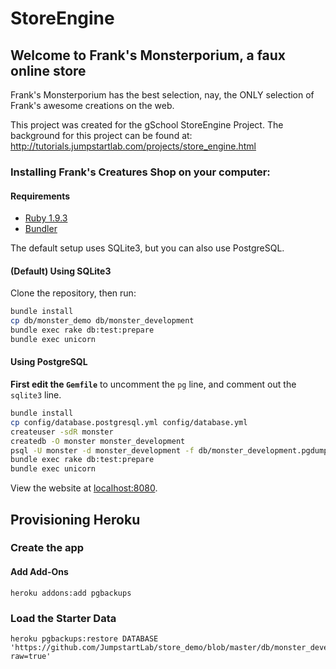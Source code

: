 # StoreEngine

## Welcome to Frank's Monsterporium, a faux online store

Frank's Monsterporium has the best selection, nay, the ONLY selection of Frank's awesome creations on the web.

This project was created for the gSchool StoreEngine Project. The background for this project can be found at: http://tutorials.jumpstartlab.com/projects/store_engine.html

### Installing Frank's Creatures Shop on your computer:

#### Requirements

* [Ruby 1.9.3](https://rvm.io/)
* [Bundler](http://gembundler.com/)

The default setup uses SQLite3, but you can also use PostgreSQL.

#### (Default) Using SQLite3

Clone the repository, then run:

```bash
bundle install
cp db/monster_demo db/monster_development
bundle exec rake db:test:prepare
bundle exec unicorn
```

#### Using PostgreSQL

**First edit the `Gemfile`** to uncomment the `pg` line, and comment out the
`sqlite3` line.

```bash
bundle install
cp config/database.postgresql.yml config/database.yml
createuser -sdR monster
createdb -O monster monster_development
psql -U monster -d monster_development -f db/monster_development.pgdump
bundle exec rake db:test:prepare
bundle exec unicorn
```

View the website at [localhost:8080](http://localhost:8080).

## Provisioning Heroku

### Create the app

#### Add Add-Ons

```
heroku addons:add pgbackups
```

### Load the Starter Data

```
heroku pgbackups:restore DATABASE 'https://github.com/JumpstartLab/store_demo/blob/master/db/monster_development.pgdump?raw=true'
```
